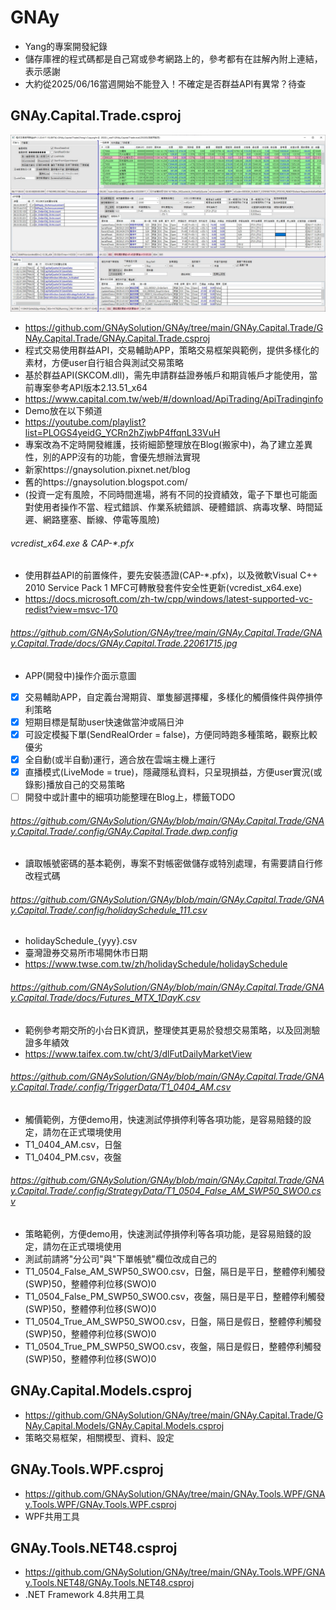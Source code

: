 # GNAy
* Yang的專案開發紀錄
* 儲存庫裡的程式碼都是自己寫或參考網路上的，參考都有在註解內附上連結，表示感謝
* 大約從2025/06/16當週開始不能登入！不確定是否群益API有異常？待查

## GNAy.Capital.Trade.csproj
![image](https://github.com/GNAySolution/GNAy/blob/main/GNAy.Capital.Trade/GNAy.Capital.Trade/docs/GNAy.Capital.Trade.22061715.jpg)
* https://github.com/GNAySolution/GNAy/tree/main/GNAy.Capital.Trade/GNAy.Capital.Trade/GNAy.Capital.Trade.csproj
* 程式交易使用群益API，交易輔助APP，策略交易框架與範例，提供多樣化的素材，方便user自行組合與測試交易策略
* 基於群益API(SKCOM.dll)，需先申請群益證券帳戶和期貨帳戶才能使用，當前專案參考API版本2.13.51_x64
* https://www.capital.com.tw/web/#/download/ApiTrading/ApiTradinginfo
* Demo放在以下頻道
* https://youtube.com/playlist?list=PLOGS4yeidG_YCRn2hZjwbP4ffqnL33VuH
* 專案改為不定時開發維護，技術細節整理放在Blog(搬家中)，為了建立差異性，別的APP沒有的功能，會優先想辦法實現
* 新家https://gnaysolution.pixnet.net/blog
* 舊的https://gnaysolution.blogspot.com/
* (投資一定有風險，不同時間進場，將有不同的投資績效，電子下單也可能面對使用者操作不當、程式錯誤、作業系統錯誤、硬體錯誤、病毒攻擊、時間延遲、網路壅塞、斷線、停電等風險)

###### vcredist_x64.exe & CAP-*.pfx
* 使用群益API的前置條件，要先安裝憑證(CAP-*.pfx)，以及微軟Visual C++ 2010 Service Pack 1 MFC可轉散發套件安全性更新(vcredist_x64.exe)
* https://docs.microsoft.com/zh-tw/cpp/windows/latest-supported-vc-redist?view=msvc-170

###### https://github.com/GNAySolution/GNAy/tree/main/GNAy.Capital.Trade/GNAy.Capital.Trade/docs/GNAy.Capital.Trade.22061715.jpg
* APP(開發中)操作介面示意圖
- [x] 交易輔助APP，自定義台灣期貨、單隻腳選擇權，多樣化的觸價條件與停損停利策略
- [x] 短期目標是幫助user快速做當沖或隔日沖
- [x] 可設定模擬下單(SendRealOrder = false)，方便同時跑多種策略，觀察比較優劣
- [x] 全自動(或半自動)運行，適合放在雲端主機上運行
- [x] 直播模式(LiveMode = true)，隱藏隱私資料，只呈現損益，方便user實況(或錄影)播放自己的交易策略
- [ ] 開發中或計畫中的細項功能整理在Blog上，標籤TODO

###### https://github.com/GNAySolution/GNAy/blob/main/GNAy.Capital.Trade/GNAy.Capital.Trade/.config/GNAy.Capital.Trade.dwp.config
* 讀取帳號密碼的基本範例，專案不對帳密做儲存或特別處理，有需要請自行修改程式碼

###### https://github.com/GNAySolution/GNAy/blob/main/GNAy.Capital.Trade/GNAy.Capital.Trade/.config/holidaySchedule_111.csv
* holidaySchedule_{yyy}.csv
* 臺灣證券交易所市場開休市日期
* https://www.twse.com.tw/zh/holidaySchedule/holidaySchedule

###### https://github.com/GNAySolution/GNAy/blob/main/GNAy.Capital.Trade/GNAy.Capital.Trade/docs/Futures_MTX_1DayK.csv
* 範例參考期交所的小台日K資訊，整理使其更易於發想交易策略，以及回測驗證多年績效
* https://www.taifex.com.tw/cht/3/dlFutDailyMarketView

###### https://github.com/GNAySolution/GNAy/blob/main/GNAy.Capital.Trade/GNAy.Capital.Trade/.config/TriggerData/T1_0404_AM.csv
* 觸價範例，方便demo用，快速測試停損停利等各項功能，是容易賠錢的設定，請勿在正式環境使用
* T1_0404_AM.csv，日盤
* T1_0404_PM.csv，夜盤

###### https://github.com/GNAySolution/GNAy/blob/main/GNAy.Capital.Trade/GNAy.Capital.Trade/.config/StrategyData/T1_0504_False_AM_SWP50_SWO0.csv
* 策略範例，方便demo用，快速測試停損停利等各項功能，是容易賠錢的設定，請勿在正式環境使用
* 測試前請將"分公司"與"下單帳號"欄位改成自己的
* T1_0504_False_AM_SWP50_SWO0.csv，日盤，隔日是平日，整體停利觸發(SWP)50，整體停利位移(SWO)0
* T1_0504_False_PM_SWP50_SWO0.csv，夜盤，隔日是平日，整體停利觸發(SWP)50，整體停利位移(SWO)0
* T1_0504_True_AM_SWP50_SWO0.csv，日盤，隔日是假日，整體停利觸發(SWP)50，整體停利位移(SWO)0
* T1_0504_True_PM_SWP50_SWO0.csv，夜盤，隔日是假日，整體停利觸發(SWP)50，整體停利位移(SWO)0

## GNAy.Capital.Models.csproj
* https://github.com/GNAySolution/GNAy/tree/main/GNAy.Capital.Trade/GNAy.Capital.Models/GNAy.Capital.Models.csproj
* 策略交易框架，相關模型、資料、設定

## GNAy.Tools.WPF.csproj
* https://github.com/GNAySolution/GNAy/tree/main/GNAy.Tools.WPF/GNAy.Tools.WPF/GNAy.Tools.WPF.csproj
* WPF共用工具

## GNAy.Tools.NET48.csproj
* https://github.com/GNAySolution/GNAy/tree/main/GNAy.Tools.WPF/GNAy.Tools.NET48/GNAy.Tools.NET48.csproj
* .NET Framework 4.8共用工具
